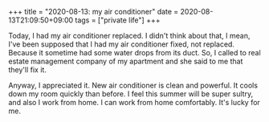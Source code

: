 +++
title =  "2020-08-13: my air conditioner"
date = 2020-08-13T21:09:50+09:00
tags = ["private life"]
+++

Today, I had my air conditioner replaced.
I didn't think about that, I mean,
I've been supposed that I had my air conditioner fixed, not replaced.
Because it sometime had some water drops from its duct.
So, I called to real estate management company of my apartment and 
she said to me that they'll fix it.

Anyway, I appreciated it.
New air conditioner is clean and powerful.
It cools down my room quickly than before.
I feel this summer will be super sultry, and also I work from home.
I can work from home comfortably.
It's lucky for me.
